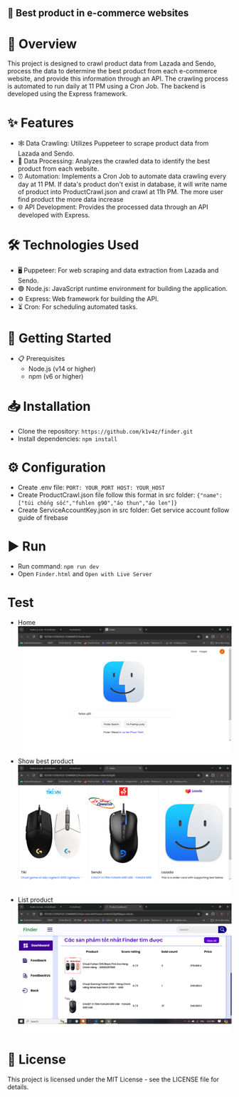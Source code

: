 ## 🛒 Best product in e-commerce websites
# 📄 Overview
This project is designed to crawl product data from Lazada and Sendo, process the data to determine the best product from each e-commerce website, and provide this information through an API. The crawling process is automated to run daily at 11 PM using a Cron Job. The backend is developed using the Express framework.

# ✨ Features
- 🕸️ Data Crawling: Utilizes Puppeteer to scrape product data from Lazada and Sendo.
- 🧮 Data Processing: Analyzes the crawled data to identify the best product from each website.
- ⏰ Automation: Implements a Cron Job to automate data crawling every day at 11 PM. If data's product don't exist in database, it will write name of product into ProductCrawl.json and crawl at 11h PM. The more user find product the more data increase
- 🌐 API Development: Provides the processed data through an API developed with Express.
# 🛠️ Technologies Used
- 🖥️ Puppeteer: For web scraping and data extraction from Lazada and Sendo.
- 🟢 Node.js: JavaScript runtime environment for building the application.
- ⚙️ Express: Web framework for building the API.
- ⏳ Cron: For scheduling automated tasks.
# 🚀 Getting Started
- 📋 Prerequisites
  - Node.js (v14 or higher)
  - npm (v6 or higher)
# 📥 Installation
- Clone the repository: `https://github.com/k1v4z/finder.git`
- Install dependencies: `npm install`
# ⚙️ Configuration
- Create .env file: `
  PORT: YOUR_PORT
  HOST: YOUR_HOST
`
- Create ProductCrawl.json file follow this format in src folder: `{"name":["túi chống sốc","fuhlen g90","áo thun","áo len"]}`
- Create ServiceAccountKey.json in src folder: Get service account follow guide of firebase
# ▶️ Run
- Run command: `npm run dev`
- Open `Finder.html` and `Open with Live Server`
# Test
- Home <img align="center" src="./images/images.png/"/>
- Show best product <img align="center" src="./images/images2.png/"/>
- List product <img align="center" src="./images/images3.png/"/>
# 📜 License
This project is licensed under the MIT License - see the LICENSE file for details.
